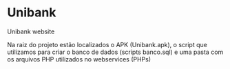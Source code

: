 # Unibank
Unibank website

Na raiz do projeto estão localizados o APK (Unibank.apk), o script que utilizamos para criar o banco de dados (scripts banco.sql) e uma pasta com os arquivos PHP utilizados no webservices (PHPs)
